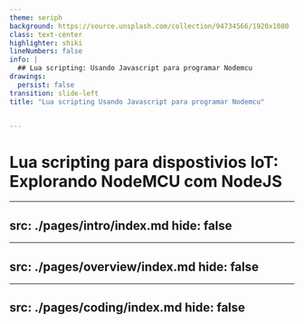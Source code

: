 ```yaml
---
theme: seriph
background: https://source.unsplash.com/collection/94734566/1920x1080
class: text-center
highlighter: shiki
lineNumbers: false
info: |
  ## Lua scripting: Usando Javascript para programar Nodemcu
drawings:
  persist: false
transition: slide-left
title: "Lua scripting Usando Javascript para programar Nodemcu"


---
```

# Lua scripting para dispostivios IoT: Explorando NodeMCU com NodeJS

---
src: ./pages/intro/index.md
hide: false
---


---
src: ./pages/overview/index.md
hide: false
---

---
src: ./pages/coding/index.md
hide: false
---
